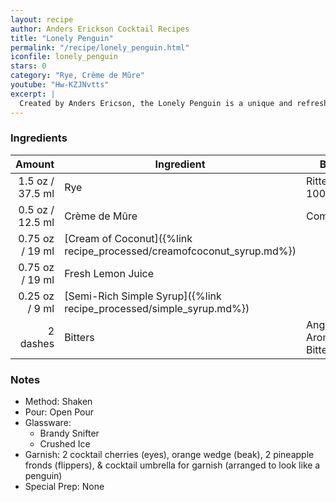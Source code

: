 ```yaml
---
layout: recipe
author: Anders Erickson Cocktail Recipes
title: "Lonely Penguin"
permalink: "/recipe/lonely_penguin.html"
iconfile: lonely_penguin
stars: 0
category: "Rye, Crème de Mûre"
youtube: "Hw-KZJNvtts"
excerpt: |
  Created by Anders Ericson, the Lonely Penguin is a unique and refreshing drink that combines the flavors of whiskey, lemon, blackberry, and coconut. It's a perfect choice for those who enjoy a bit of sweetness with their spirits.
---
```


### Ingredients

|   Amount | Ingredient                                                  | Brand                      |
| -------: | ----------------------------------------------------------- | -------------------------- |
|   1.5 oz / 37.5 ml | Rye                                                         | Rittenhouse 100 proof      |
|   0.5 oz / 12.5 ml | Crème de Mûre                                               | Combier                    |
|  0.75 oz / 19 ml | [Cream of Coconut]({%link recipe_processed/creamofcoconut_syrup.md%}) |                            |
|  0.75 oz / 19 ml | Fresh Lemon Juice                                           |                            |
|  0.25 oz / 9 ml | [Semi-Rich Simple Syrup]({%link recipe_processed/simple_syrup.md%})   |                            |
| 2 dashes | Bitters                                                     | Angostura Aromatic Bitters |

### Notes

- Method: Shaken
- Pour: Open Pour
- Glassware:
  - Brandy Snifter
  - Crushed Ice
- Garnish: 2 cocktail cherries (eyes), orange wedge (beak), 2 pineapple fronds (flippers), & cocktail umbrella for garnish (arranged to look like a penguin)
- Special Prep: None
